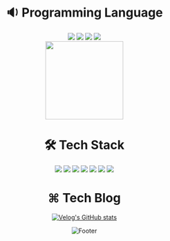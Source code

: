 <h1 align ="center">🔉 Programming Language</h1>

<div  align ="center">
<img src="https://img.shields.io/badge/HTML5-E34F26?style=flat-square&logo=HTML5&logoColor=white" />
<img src="https://img.shields.io/badge/CSS3-1572B6?style=flat-square&logo=CSS3&logoColor=white" />
<img src="https://img.shields.io/badge/JavaScript-F7DF1E?style=flat-square&logo=JavaScript&logoColor=white" />
<img src="https://img.shields.io/badge/TypeScript-3178C6?style=flat-square&logo=TypeScript&logoColor=white" />
 </div>
 
  <div align ="center">
<a href="https://github.com/minsun0714"><img align="center" style="height:180px" src="https://github-readme-stats.vercel.app/api/top-langs/?username=minsun0714&layout=compact&theme=dracula" /></a> 
 <div/>

 
 <h1 align ="center">🛠️ Tech Stack</h1>
 
 <div align ="center">
<img src="https://img.shields.io/badge/React-61DAFB?style=flat-square&logo=React&logoColor=white" />
<img src="https://img.shields.io/badge/Redux-764ABC?style=flat-square&logo=React&logoColor=white" />
<img src="https://img.shields.io/badge/styled components-DB7093?style=flat-square&logo=styledcomponents&logoColor=white" />
<img src="https://img.shields.io/badge/React Router-CA4245?style=flat-square&logo=React&logoColor=white" />
<img src="https://img.shields.io/badge/React Query-FF4154?style=flat-square&logo=React&logoColor=white" />
<img src="https://img.shields.io/badge/React Hook Form-EC5990?style=flat-square&logo=React&logoColor=white" />
<img src="https://img.shields.io/badge/Firebase-FFCA28?style=flat-square&logo=Firebase&logoColor=white" />
</div>

<h1 align ="center">⌘ Tech Blog</h1>
<div align ="center">

[![Velog's GitHub stats](https://velog-readme-stats.vercel.app/api?name=jasmine0714)](https://velog.io/@jasmine0714)
</div>               

![Footer](https://capsule-render.vercel.app/api?type=waving&color=auto&height=200&section=footer)
